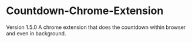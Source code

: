 # Countdown-Chrome-Extension

Version 1.5.0
A chrome extension that does the countdown within browser and even in background.

